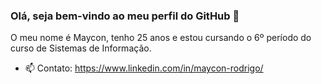 ### Olá, seja bem-vindo ao meu perfil do GitHub 👋

O meu nome é Maycon, tenho 25 anos e estou cursando o 6º período do curso de Sistemas de Informação.

- 📫 Contato: https://www.linkedin.com/in/maycon-rodrigo/
